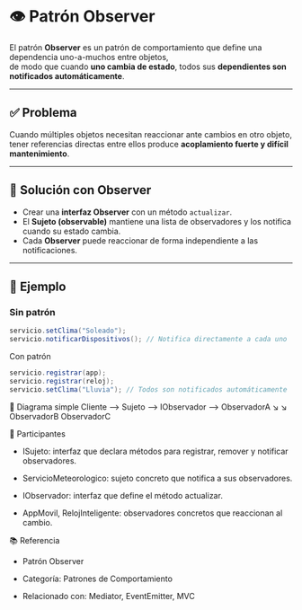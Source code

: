 # 👁️ Patrón Observer

El patrón **Observer** es un patrón de comportamiento que define una dependencia uno-a-muchos entre objetos,  
de modo que cuando **uno cambia de estado**, todos sus **dependientes son notificados automáticamente**.

---

## ✅ Problema

Cuando múltiples objetos necesitan reaccionar ante cambios en otro objeto,  
tener referencias directas entre ellos produce **acoplamiento fuerte y difícil mantenimiento**.

---

## 🧠 Solución con Observer

- Crear una **interfaz Observer** con un método `actualizar`.  
- El **Sujeto (observable)** mantiene una lista de observadores y los notifica cuando su estado cambia.  
- Cada **Observer** puede reaccionar de forma independiente a las notificaciones.

---

## 🧪 Ejemplo

### Sin patrón

```java
servicio.setClima("Soleado");
servicio.notificarDispositivos(); // Notifica directamente a cada uno
```


Con patrón



```java
servicio.registrar(app);
servicio.registrar(reloj);
servicio.setClima("Lluvia"); // Todos son notificados automáticamente

```

📌 Diagrama simple
Cliente --> Sujeto --> IObservador --> ObservadorA
                            ↘            ↘
                          ObservadorB   ObservadorC



🧩 Participantes
 - ISujeto: interfaz que declara métodos para registrar, remover y notificar observadores.

 - ServicioMeteorologico: sujeto concreto que notifica a sus observadores.

 - IObservador: interfaz que define el método actualizar.

 - AppMovil, RelojInteligente: observadores concretos que reaccionan al cambio.



📚 Referencia

 - Patrón Observer

 - Categoría: Patrones de Comportamiento

 - Relacionado con: Mediator, EventEmitter, MVC